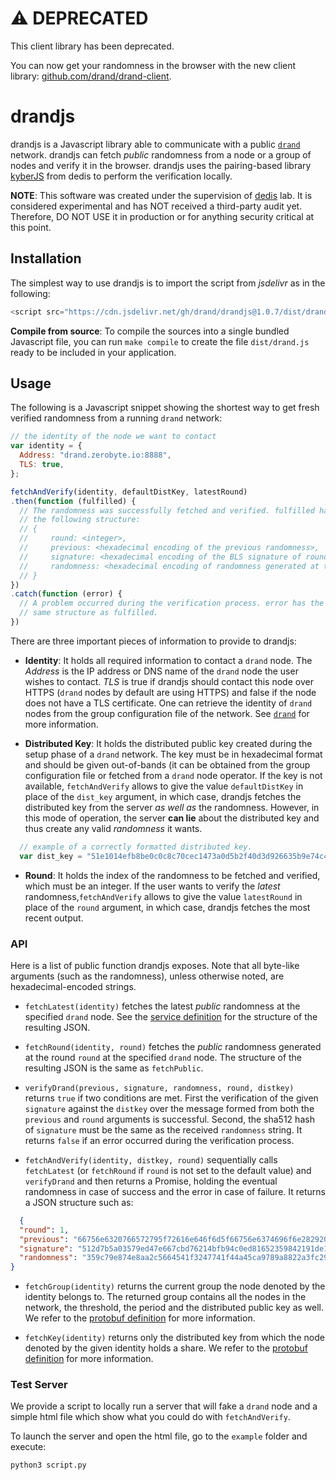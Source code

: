 # ⚠️ DEPRECATED

This client library has been deprecated.

You can now get your randomness in the browser with the new client library: [github.com/drand/drand-client](https://github.com/drand/drand-client).

# drandjs

drandjs is a Javascript library able to communicate with a public [`drand`](https://github.com/dedis/drand) network. drandjs can fetch *public* randomness from a node or a group of nodes and verify it in the browser. drandjs uses the pairing-based library [kyberJS](https://github.com/dedis/cothority/tree/master/external/js/kyber) from dedis to perform the verification locally.

**NOTE**: This software was created under the supervision of [dedis](https://github.com/dedis) lab. It is considered experimental and has NOT received a third-party audit yet. Therefore, DO NOT USE it in production or for anything security critical at this point.

## Installation

The simplest way to use drandjs is to import the script from *jsdelivr* as in the following:
```javascript
<script src="https://cdn.jsdelivr.net/gh/drand/drandjs@1.0.7/dist/drandjs.js"></script>
```

**Compile from source**: To compile the sources into a single bundled Javascript file, you can run `make compile` to create the file `dist/drand.js` ready to be included in your application.

## Usage

The following is a Javascript snippet showing the shortest way to get fresh verified randomness from a running `drand` network:
```javascript
// the identity of the node we want to contact
var identity = {
  Address: "drand.zerobyte.io:8888",
  TLS: true,
};

fetchAndVerify(identity, defaultDistKey, latestRound)
.then(function (fulfilled) {
  // The randomness was successfully fetched and verified. fulfilled has
  // the following structure:
  // {
  //     round: <integer>,
  //     previous: <hexadecimal encoding of the previous randomness>,
  //     signature: <hexadecimal encoding of the BLS signature of round || previous>,
  //     randomness: <hexadecimal encoding of randomness generated at the given round>,
  // }
})
.catch(function (error) {
  // A problem occurred during the verification process. error has the
  // same structure as fulfilled.
})
```

There are three important pieces of information to provide to drandjs:

-  **Identity**: It holds all required information to contact a `drand` node. The *Address* is the IP address or DNS name of the `drand` node the user wishes to contact. *TLS* is true if drandjs should contact this node over HTTPS (`drand` nodes by default are using HTTPS) and false if the node does not have a TLS certificate. One can retrieve the identity of `drand` nodes from the group configuration file of the network. See [`drand`](https://github.com/dedis/drand) for more information.

-  **Distributed Key**: It holds the distributed public key created during the setup phase of a `drand` network. The key must be in hexadecimal format and should be given out-of-bands (it can be obtained from the group configuration file or fetched from a `drand` node operator. If the key is not available, `fetchAndVerify` allows to give the value `defaultDistKey` in place of the `dist_key` argument, in which case, drandjs fetches the distributed key from the server *as well as* the randomness. However, in this mode of operation, the server **can lie** about the distributed key and thus create any valid *randomness* it wants.

```javascript
  // example of a correctly formatted distributed key.
  var dist_key = "51e1014efb8be0c0c8c70cec1473a0d5b2f40d3d926635b9e74c41f89673f6b37c0c752f67419a32db91abf31360d8659471b8709040cf650e908db7f4bda9308e01400477e3f586ccb607d7bcd47a0272cca6ec52d38d2599aedc70788f739a8dc265b7aaf7b6fd4aeb67058cbe5c586024c97068321117958b871741758b89";
```
-  **Round**: It holds the index of the randomness to be fetched and verified, which must be an integer. If the user wants to verify the *latest* randomness,`fetchAndVerify` allows to give the value `latestRound` in place of the `round` argument, in which case, drandjs fetches the most recent output.

### API

Here is a list of public function drandjs exposes. Note that all byte-like arguments (such as the randomness), unless otherwise noted, are hexadecimal-encoded strings.

- `fetchLatest(identity)` fetches the latest *public* randomness at the specified `drand` node.  See the [service definition](https://github.com/dedis/drand/blob/master/protobuf/drand/api.proto#L70) for the structure of the resulting JSON.

- `fetchRound(identity, round)` fetches the *public* randomness generated at the round `round` at the specified `drand` node.  The structure of the resulting JSON is the same as `fetchPublic`.

- `verifyDrand(previous, signature, randomness, round, distkey)` returns `true` if two conditions are met. First the verification of the given `signature` against the `distkey` over the message formed from both the `previous` and `round` arguments is successful. Second, the sha512 hash of `signature` must be the same as the received `randomness` string. It returns `false` if an error occurred during the verification process.

- `fetchAndVerify(identity, distkey, round)` sequentially calls `fetchLatest` (or `fetchRound` if `round` is not set to the default value) and `verifyDrand` and then returns a Promise, holding the eventual randomness in case of success and the error in case of failure. It returns a JSON structure such as:
```json
  {
  "round": 1,
  "previous": "66756e6320766572795f72616e646f6d5f66756e6374696f6e2829207b2072657475726e2034207d",
  "signature": "512d7b5a03579ed47e667cbd76214bfb94c0ed81652359842191de1713da559f26ea424bf87de007d26cd7b8b4e689891fdfbad8fe70dfd91e666c719f8bf869",
  "randomness": "359c79e874e8aa2c5664541f3247741f44a45ca9789a8822a3fc290822ca5d8686d7322c1cc323ddbf5598e509bea525988b4f95de0965518a546be4859b5eb8"
}
```

- `fetchGroup(identity)` returns the current group the node denoted by the identity belongs to. The returned group contains all the nodes in the network, the threshold, the period and the distributed public key as well. We refer to the [protobuf definition](https://github.com/dedis/drand/blob/master/protobuf/drand/info.proto#L12) for more information.

- `fetchKey(identity)` returns only the distributed key from which the node denoted by the given identity holds a share. We refer to the [protobuf definition](https://github.com/dedis/drand/blob/master/protobuf/drand/info.proto#L18) for more information.

### Test Server

We provide a script to locally run a server that will fake a `drand` node and a simple html file which show what you could do with `fetchAndVerify`.

To launch the server and open the html file, go to the `example` folder and execute:
```bash
python3 script.py
```
